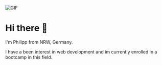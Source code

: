 ![GIF](https://media.giphy.com/media/3o6ZtpxSZbQRRnwCKQ/giphy.gif)

# Hi there 👋

I'm Philipp from NRW, Germany. 

I have a been interest in web development and im currently enrolled in a bootcamp in this field.

